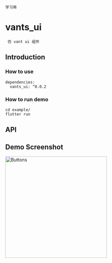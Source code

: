 <!--
 * @Author: clooe
 * @Date: 2021-12-09 20:50:13
 * @LastEditTime: 2021-12-23 15:24:00
 * @LastEditors: clooe
 * @FilePath: /vants/README.md
-->

```
学习用
```

# vants_ui

` 仿 vant ui 组件`

## Introduction

### How to use

```
dependencies:
  vants_ui: ^0.0.2
```

### How to run demo

```
cd example/
flutter run
```

## API

## Demo Screenshot

<img alt="Buttons" src="https://raw.githubusercontent.com/benjaken/flutter_vant_kit/master/imgs/button.gif" width="320" />
